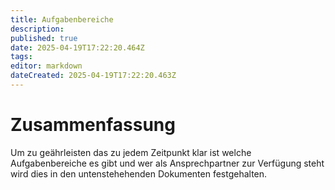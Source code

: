 ```yaml
---
title: Aufgabenbereiche
description: 
published: true
date: 2025-04-19T17:22:20.464Z
tags: 
editor: markdown
dateCreated: 2025-04-19T17:22:20.463Z
---
```


# Zusammenfassung
Um zu geährleisten das zu jedem Zeitpunkt klar ist welche Aufgabenbereiche es gibt und wer als Ansprechpartner zur Verfügung steht wird dies in den untenstehehenden Dokumenten festgehalten.

